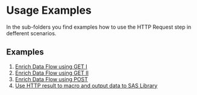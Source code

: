 # Usage Examples

In the sub-folders you find examples how to use the HTTP Request step in defferent scenarios. 

## Examples 

1. [Enrich Data Flow using GET I](../extras/EnrichDataFlow_GET_I)
2. [Enrich Data Flow using GET II](../extras/EnrichDataFlow_GET_II)
3. [Enrich Data Flow using POST](../extras/EnrichDataFlow_POST)
4. [Use HTTP result to macro and output data to SAS Library](../extras/OutputToSASLib)

